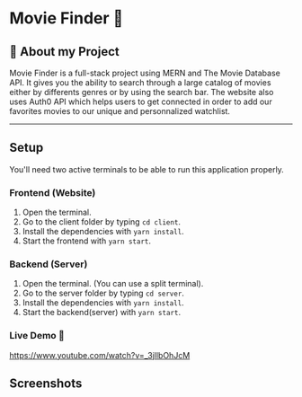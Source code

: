 # Movie Finder 🎥

## 🦉 About my Project

Movie Finder is a full-stack project using MERN and The Movie Database API.
It gives you the ability to search through a large catalog of movies either by differents genres or by
using the search bar. The website also uses Auth0 API which helps users to get connected in order to add our favorites
movies to our unique and personnalized watchlist.

---

## Setup

You'll need two active terminals to be able to run this application properly.

### Frontend (Website)

1. Open the terminal.
2. Go to the client folder by typing `cd client`.
3. Install the dependencies with `yarn install`.
4. Start the frontend with `yarn start`.

### Backend (Server)

1. Open the terminal. (You can use a split terminal).
2. Go to the server folder by typing `cd server`.
3. Install the dependencies with `yarn install`.
4. Start the backend(server) with `yarn start`.

### Live Demo 📀

https://www.youtube.com/watch?v=_3jllbOhJcM

## Screenshots
